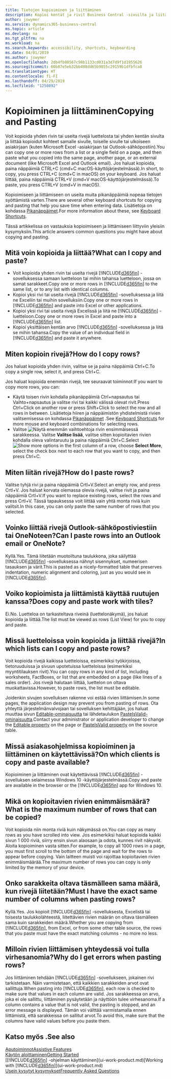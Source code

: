 ```yaml
---
title: Tietojen kopioiminen ja liittäminen
description: Kopioi kentät ja rivit Business Central -sivuilta ja liitä ne toisaalle.
author: jswymer
ms.service: dynamics365-business-central
ms.topic: article
ms.devlang: na
ms.tgt_pltfrm: na
ms.workload: na
ms.search.keywords: accessibility, shortcuts, keyboarding
ms.date: 04/01/2019
ms.author: jswymer
ms.openlocfilehash: 2db4fb00567c98b1133cd031a3d7d9f1d1955626
ms.sourcegitcommit: 60b87e5eb32bb408dd65b9855c29159b1dfbfca8
ms.translationtype: HT
ms.contentlocale: fi-FI
ms.lasthandoff: 04/29/2019
ms.locfileid: "1250892"
---
```

# <a name="copying-and-pasting"></a><span data-ttu-id="c2b16-103">Kopioiminen ja liittäminen</span><span class="sxs-lookup"><span data-stu-id="c2b16-103">Copying and Pasting</span></span>
<span data-ttu-id="c2b16-104">Voit kopioida yhden rivin tai useita rivejä luettelosta tai yhden kentän sivulta ja liittää kopioidut kohteet samalle sivulle, toiselle sivulle tai ulkoiseen asiakirjaan (kuten Microsoft Excel -asiakirjaan tai Outlook-sähköpostiin).</span><span class="sxs-lookup"><span data-stu-id="c2b16-104">You can copy one or more rows from a list or a single field on a page, and then paste what you copied into the same page, another page, or an external document (like Microsoft Excel and Outlook email).</span></span> <span data-ttu-id="c2b16-105">Jos haluat kopioida, paina näppäimiä CTRL+C (cmd+C macOS-käyttöjärjestelmässä).</span><span class="sxs-lookup"><span data-stu-id="c2b16-105">In short, to copy, you press CTRL+C (cmd+C in macOS) on your keyboard.</span></span> <span data-ttu-id="c2b16-106">Jos haluat liittää, paina näppäimiä CTRL+V (cmd+V macOS-käyttöjärjestelmässä).</span><span class="sxs-lookup"><span data-stu-id="c2b16-106">To paste, you press CTRL+V (cmd+V in macOS).</span></span>

<span data-ttu-id="c2b16-107">Kopioimiseen ja liittämiseen on useita muita pikanäppäimiä nopeaa tietojen syöttämistä varten.</span><span class="sxs-lookup"><span data-stu-id="c2b16-107">There are several other keyboard shortcuts for copying and pasting that help you save time when entering data.</span></span> <span data-ttu-id="c2b16-108">Lisätietoja on kohdassa [Pikanäppäimet](keyboard-shortcuts.md#CopyRows).</span><span class="sxs-lookup"><span data-stu-id="c2b16-108">For more information about these, see [Keyboard Shortcuts](keyboard-shortcuts.md#CopyRows).</span></span>

<span data-ttu-id="c2b16-109">Tässä artikkelissa on vastauksia kopioimiseen ja liittämiseen liittyviin yleisiin kysymyksiin.</span><span class="sxs-lookup"><span data-stu-id="c2b16-109">This article answers common questions you might have about copying and pasting.</span></span>  

## <a name="what-can-i-copy-and-paste"></a><span data-ttu-id="c2b16-110">Mitä voin kopioida ja liittää?</span><span class="sxs-lookup"><span data-stu-id="c2b16-110">What can I copy and paste?</span></span>
-   <span data-ttu-id="c2b16-111">Voit kopioida yhden rivin tai useita rivejä [!INCLUDE[d365fin](includes/d365fin_md.md)] -sovelluksessa samaan luetteloon tai mihin tahansa luetteloon, jossa on samat sarakkeet.</span><span class="sxs-lookup"><span data-stu-id="c2b16-111">Copy one or more rows in [!INCLUDE[d365fin](includes/d365fin_md.md)] to the same list, or to any list with identical columns.</span></span>
-   <span data-ttu-id="c2b16-112">Kopioi yksi rivi tai useita rivejä [!INCLUDE[d365fin](includes/d365fin_md.md)] -sovelluksessa ja liitä ne Exceliin tai muihin sovelluksiin.</span><span class="sxs-lookup"><span data-stu-id="c2b16-112">Copy one or more rows in [!INCLUDE[d365fin](includes/d365fin_md.md)] and paste into Excel or other applications.</span></span>
-   <span data-ttu-id="c2b16-113">Kopioi yksi rivi tai useita rivejä Excelissä ja liitä ne [!INCLUDE[d365fin](includes/d365fin_md.md)] -luetteloon.</span><span class="sxs-lookup"><span data-stu-id="c2b16-113">Copy one or more rows in Excel and paste into a [!INCLUDE[d365fin](includes/d365fin_md.md)] list.</span></span>
-   <span data-ttu-id="c2b16-114">Kopioi yksittäisen kentän arvo [!INCLUDE[d365fin](includes/d365fin_md.md)] -sovelluksessa ja liitä se mihin tahansa.</span><span class="sxs-lookup"><span data-stu-id="c2b16-114">Copy the value of an individual field in [!INCLUDE[d365fin](includes/d365fin_md.md)] and paste it anywhere.</span></span>

## <a name="how-do-i-copy-rows"></a><span data-ttu-id="c2b16-115">Miten kopioin rivejä?</span><span class="sxs-lookup"><span data-stu-id="c2b16-115">How do I copy rows?</span></span>
<span data-ttu-id="c2b16-116">Jos haluat kopioida yhden rivin, valitse se ja paina näppäimiä Ctrl+C.</span><span class="sxs-lookup"><span data-stu-id="c2b16-116">To copy a single row, select it, and press Ctrl+C.</span></span>

<span data-ttu-id="c2b16-117">Jos haluat kopioida enemmän rivejä, tee seuraavat toiminnot:</span><span class="sxs-lookup"><span data-stu-id="c2b16-117">If you want to copy more rows, you can:</span></span>
-   <span data-ttu-id="c2b16-118">Käytä toisen rivin kohdalla pikanäppäimiä Ctrl+napsautus tai Vaihto+napsautus ja valitse rivi tai kaikki välissä olevat rivit.</span><span class="sxs-lookup"><span data-stu-id="c2b16-118">Press Ctrl+Click on another row or press Shift+Click to select the row and all rows in between.</span></span> <span data-ttu-id="c2b16-119">Lisätietoja hiiren ja näppäimistön yhdistelmistä rivien valitsemisessa on kohdassa [Pikanäppäimet](keyboard-shortcuts.md#CopyRows) .</span><span class="sxs-lookup"><span data-stu-id="c2b16-119">See [Keyboard Shortcuts](keyboard-shortcuts.md#CopyRows) for more mouse and keyboard combinations for selecting rows.</span></span>
-   <span data-ttu-id="c2b16-120">Valitse ![Näytä enemmän vaihtoehtoja](media/show-more-options-icon.png "Näytä enemmän vaihtoehtoja -kuvake") rivin ensimmäisessä sarakkeessa. Valitse **Valitse lisää**, valitse sitten kopioitavien rivien kohdalla oleva valintaruutu ja paina näppäimiä Ctrl+C.</span><span class="sxs-lookup"><span data-stu-id="c2b16-120">Select ![Show more options](media/show-more-options-icon.png "Show more options icon") in the first column of a row, choose **Select More**, select the check box next to each row that you want to copy, and then press Ctrl+C.</span></span>

## <a name="how-do-i-paste-rows"></a><span data-ttu-id="c2b16-121">Miten liitän rivejä?</span><span class="sxs-lookup"><span data-stu-id="c2b16-121">How do I paste rows?</span></span>
<span data-ttu-id="c2b16-122">Valitse tyhjä rivi ja paina näppäimiä Crtl+V.</span><span class="sxs-lookup"><span data-stu-id="c2b16-122">Select an empty row, and press Crtl+V.</span></span> <span data-ttu-id="c2b16-123">Jos haluat korvata olemassa olevia rivejä, valitse rivit ja paina näppäimiä Crtl+V.</span><span class="sxs-lookup"><span data-stu-id="c2b16-123">If you want to replace existing rows, select the rows and press Crtl+V.</span></span> <span data-ttu-id="c2b16-124">Tässä tapauksessa voit liittää vain yhtä monta riviä kuin valitsit.</span><span class="sxs-lookup"><span data-stu-id="c2b16-124">In this case, you can only paste the same number of rows that you selected.</span></span>

<!-- Rows are pasted directly where your cursor is located. If you paste into an empty line, any existing subsequent lines will be moved after the pasted lines. If you paste into an existing line or lines, this will be overwritten.-->

## <a name="can-i-paste-rows-into-an-outlook-email-or-onenote"></a><span data-ttu-id="c2b16-125">Voinko liittää rivejä Outlook-sähköpostiviestiin tai OneNoteen?</span><span class="sxs-lookup"><span data-stu-id="c2b16-125">Can I paste rows into an Outlook email or OneNote?</span></span>
<span data-ttu-id="c2b16-126">Kyllä.</span><span class="sxs-lookup"><span data-stu-id="c2b16-126">Yes.</span></span> <span data-ttu-id="c2b16-127">Tämä liitetään muotoiltuna taulukkona, joka säilyttää [!INCLUDE[d365fin](includes/d365fin_md.md)] -sovelluksessa nähnyt sisennykset, numeerisen tasauksen ja värit.</span><span class="sxs-lookup"><span data-stu-id="c2b16-127">This is pasted as a nicely-formatted table that preserves indentation, numeric alignment and coloring, just as you would see in [!INCLUDE[d365fin](includes/d365fin_md.md)].</span></span>

## <a name="does-copy-and-paste-work-with-tiles"></a><span data-ttu-id="c2b16-128">Voiko kopioimista ja liittämistä käyttää ruutujen kanssa?</span><span class="sxs-lookup"><span data-stu-id="c2b16-128">Does copy and paste work with tiles?</span></span>
<span data-ttu-id="c2b16-129">Ei.</span><span class="sxs-lookup"><span data-stu-id="c2b16-129">No.</span></span> <span data-ttu-id="c2b16-130">Luetteloa on tarkasteltava riveinä (luettelonäkymä), jos haluat kopioida ja liittää.</span><span class="sxs-lookup"><span data-stu-id="c2b16-130">The list must be viewed as rows (List View) for you to copy and paste.</span></span>

## <a name="in-which-lists-can-i-copy-and-paste-rows"></a><span data-ttu-id="c2b16-131">Missä luetteloissa voin kopioida ja liittää rivejä?</span><span class="sxs-lookup"><span data-stu-id="c2b16-131">In which lists can I copy and paste rows?</span></span>
<span data-ttu-id="c2b16-132">Voit kopioida rivejä kaikissa luetteloissa, esimerkiksi työkirjoissa, tietoruuduissa ja sivuun upotetuissa luetteloissa (esimerkiksi myyntitilauksen rivit).</span><span class="sxs-lookup"><span data-stu-id="c2b16-132">You can copy rows in any kind of list, including worksheets, FactBoxes, or list that are embedded on a page (like lines of a sales order).</span></span> <span data-ttu-id="c2b16-133">Jos rivejä halutaan liittää, luettelon on oltava muokattavissa.</span><span class="sxs-lookup"><span data-stu-id="c2b16-133">However, to paste rows, the list must be editable.</span></span>

<span data-ttu-id="c2b16-134">Joidenkin sivujen sovelluksen rakenne voi estää rivien liittämisen.</span><span class="sxs-lookup"><span data-stu-id="c2b16-134">In some pages, the application design may prevent you from pasting of rows.</span></span> <span data-ttu-id="c2b16-135">Ota yhteyttä järjestelmänvalvojaan tai sovelluksen kehittäjään, jos haluat muuttaa sivun [Editable-ominaisuutta](https://docs.microsoft.com/en-us/dynamics365/business-central/dev-itpro/developer/properties/devenv-editable-property) tai lähdetaulukon [PasteIsValid-ominaisuutta](https://docs.microsoft.com/en-us/dynamics365/business-central/dev-itpro/developer/properties/devenv-pasteisvalid-property).</span><span class="sxs-lookup"><span data-stu-id="c2b16-135">Contact your administrator or application developer to change the [Editable property](https://docs.microsoft.com/en-us/dynamics365/business-central/dev-itpro/developer/properties/devenv-editable-property) on the page or [PasteIsValid property](https://docs.microsoft.com/en-us/dynamics365/business-central/dev-itpro/developer/properties/devenv-pasteisvalid-property) on the source table.</span></span>

## <a name="on-which-clients-is-copy-and-paste-available"></a><span data-ttu-id="c2b16-136">Missä asiakasohjelmissa kopioiminen ja liittäminen on käytettävissä?</span><span class="sxs-lookup"><span data-stu-id="c2b16-136">On which clients is copy and paste available?</span></span>
<span data-ttu-id="c2b16-137">Kopioiminen ja liittäminen ovat käytettävissä [!INCLUDE[d365fin](includes/d365fin_md.md)] -sovelluksen selaimessa Windows 10 -käyttöjärjestelmässä.</span><span class="sxs-lookup"><span data-stu-id="c2b16-137">Copy and paste are available in the browser or the [!INCLUDE[d365fin](includes/d365fin_md.md)] app for Windows 10.</span></span>

## <a name="what-is-the-maximum-number-of-rows-that-can-be-copied"></a><span data-ttu-id="c2b16-138">Mikä on kopioitavien rivien enimmäismäärä?</span><span class="sxs-lookup"><span data-stu-id="c2b16-138">What is the maximum number of rows that can be copied?</span></span>
<span data-ttu-id="c2b16-139">Voit kopioida niin monta riviä kuin näkymässä on.</span><span class="sxs-lookup"><span data-stu-id="c2b16-139">You can copy as many rows as you have scrolled into view.</span></span> <span data-ttu-id="c2b16-140">Jos esimerkiksi haluat kopioida kaikki sivun 1 000 riviä, siirry ensin sivun alaosaan ja odota, kunnes rivit näkyvät. Aloita kopioiminen vasta sitten.</span><span class="sxs-lookup"><span data-stu-id="c2b16-140">For example, to copy all 1000 rows in a page, you must first scroll to the bottom of the page and wait for the rows to appear before copying.</span></span> <span data-ttu-id="c2b16-141">Vain laitteen muisti voi rajoittaa kopioitavien rivien enimmäismäärää.</span><span class="sxs-lookup"><span data-stu-id="c2b16-141">The maximum number of rows you can copy is only limited by the memory of your device.</span></span>

## <a name="must-i-have-the-exact-same-number-of-columns-when-pasting-rows"></a><span data-ttu-id="c2b16-142">Onko sarakkeita oltava täsmälleen sama määrä, kun rivejä liitetään?</span><span class="sxs-lookup"><span data-stu-id="c2b16-142">Must I have the exact same number of columns when pasting rows?</span></span>
<span data-ttu-id="c2b16-143">Kyllä.</span><span class="sxs-lookup"><span data-stu-id="c2b16-143">Yes.</span></span> <span data-ttu-id="c2b16-144">Jos kopioit [!INCLUDE[d365fin](includes/d365fin_md.md)] -sovelluksesta, Excelistä tai toisesta taulukkolähteestä, liitettävien rivien määrän on oltava täsmälleen sama kuin sarakkeiden määrä.</span><span class="sxs-lookup"><span data-stu-id="c2b16-144">Whether you are copying from [!INCLUDE[d365fin](includes/d365fin_md.md)], from Excel, or from some other table source, the rows that you paste must have the exact matching columns - no more no less.</span></span>

## <a name="why-do-i-get-errors-when-pasting-rows"></a><span data-ttu-id="c2b16-145">Milloin rivien liittämisen yhteydessä voi tulla virhesanomia?</span><span class="sxs-lookup"><span data-stu-id="c2b16-145">Why do I get errors when pasting rows?</span></span>
<span data-ttu-id="c2b16-146">Jos liittäminen tehdään [!INCLUDE[d365fin](includes/d365fin_md.md)] -sovellukseen, jokainen rivi tarkistetaan. Näin varmistetaan, että kaikkien sarakkeiden arvot ovat sallittuja.</span><span class="sxs-lookup"><span data-stu-id="c2b16-146">When pasting into [!INCLUDE[d365fin](includes/d365fin_md.md)], each row is checked to make sure that values in each column are valid.</span></span> <span data-ttu-id="c2b16-147">Jos sarakkeessa on arvo, joka ei ole sallittu, liittäminen pysäytetään ja näyttöön tulee virhesanoma.</span><span class="sxs-lookup"><span data-stu-id="c2b16-147">If a column contains a value that is not valid, the pasting is stopped, and an error message is displayed.</span></span> <span data-ttu-id="c2b16-148">Tämän voi välttää varmistamalla ennen liittämistä, että sarakkeissa on sallitut arvot.</span><span class="sxs-lookup"><span data-stu-id="c2b16-148">To avoid this, make sure that the columns have valid values before you paste them.</span></span>


## <a name="see-also"></a><span data-ttu-id="c2b16-149">Katso myös .</span><span class="sxs-lookup"><span data-stu-id="c2b16-149">See also</span></span>
[<span data-ttu-id="c2b16-150">Aputoiminnot</span><span class="sxs-lookup"><span data-stu-id="c2b16-150">Assistive Features</span></span>](ui-accessibility.md)  
[<span data-ttu-id="c2b16-151">Käytön aloittaminen</span><span class="sxs-lookup"><span data-stu-id="c2b16-151">Getting Started</span></span>](product-get-started.md)  
<span data-ttu-id="c2b16-152">[[!INCLUDE[d365fin](includes/d365fin_md.md)] -ohjelman käyttäminen](ui-work-product.md)</span><span class="sxs-lookup"><span data-stu-id="c2b16-152">[Working with [!INCLUDE[d365fin](includes/d365fin_md.md)]](ui-work-product.md)</span></span>  
[<span data-ttu-id="c2b16-153">Usein kysytyt kysymykset</span><span class="sxs-lookup"><span data-stu-id="c2b16-153">Frequently Asked Questions</span></span>](across-faq.md)  
